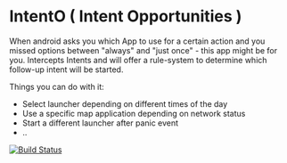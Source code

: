 IntentO ( Intent Opportunities )
================================

When android asks you which App to use for a certain action and you missed options between "always" and "just once" - this app might be for you.
Intercepts Intents and will offer a rule-system to determine which follow-up intent will be started.

Things you can do with it:
 - Select launcher depending on different times of the day
 - Use a specific map application depending on network status
 - Start a different launcher after panic event
 - ..
 
[![Build Status](https://snap-ci.com/ligi/IntentO/branch/master/build_image)](https://snap-ci.com/ligi/IntentO/branch/master)

